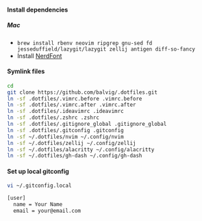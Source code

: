 #### Install dependencies

##### Mac
- `brew install rbenv neovim ripgrep gnu-sed fd jesseduffield/lazygit/lazygit zellij antigen diff-so-fancy`
- Install [NerdFont](https://github.com/epk/SF-Mono-Nerd-Font)

#### Symlink files

```bash
cd
git clone https://github.com/balvig/.dotfiles.git
ln -sf .dotfiles/.vimrc.before .vimrc.before
ln -sf .dotfiles/.vimrc.after .vimrc.after
ln -sf .dotfiles/.ideavimrc .ideavimrc
ln -sf .dotfiles/.zshrc .zshrc
ln -sf .dotfiles/.gitignore_global .gitignore_global
ln -sf .dotfiles/.gitconfig .gitconfig
ln -sf ~/.dotfiles/nvim ~/.config/nvim
ln -sf ~/.dotfiles/zellij ~/.config/zellij
ln -sf ~/.dotfiles/alacritty ~/.config/alacritty
ln -sf ~/.dotfiles/gh-dash ~/.config/gh-dash
```

#### Set up local gitconfig

```bash
vi ~/.gitconfig.local

[user]
  name = Your Name
  email = your@email.com
```
